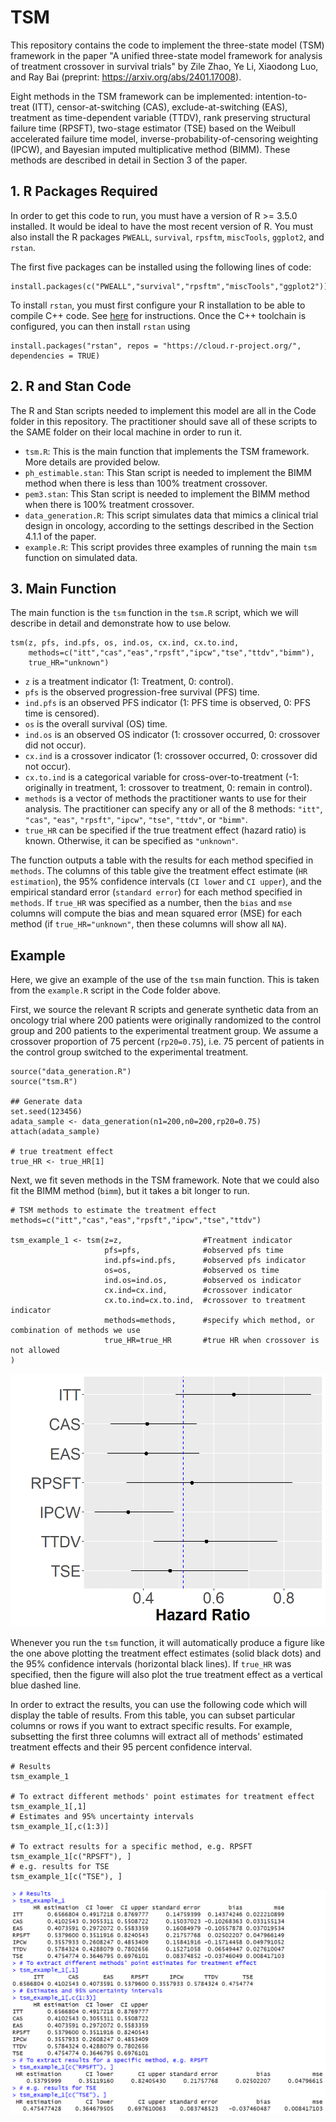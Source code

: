 # TSM

This repository contains the code to implement the three-state model (TSM) framework in the paper "A unified three-state model framework for analysis of treatment crossover in survival trials" by Zile Zhao, Ye Li, Xiaodong Luo, and Ray Bai (preprint: https://arxiv.org/abs/2401.17008). 

Eight methods in the TSM framework can be implemented: intention-to-treat (ITT), censor-at-switching (CAS), exclude-at-switching (EAS), treatment as time-dependent variable (TTDV), rank preserving structural failure time (RPSFT), two-stage estimator (TSE) based on the Weibull accelerated failure time model, inverse-probability-of-censoring weighting (IPCW), and Bayesian imputed multiplicative method (BIMM). These methods are described in detail in Section 3 of the paper.


## 1. R Packages Required

In order to get this code to run, you must have a version of R >= 3.5.0 installed. It would be ideal to have the most recent version of R. You must also install the R packages `PWEALL`, `survival`, `rpsftm`, `miscTools`, `ggplot2`, and `rstan`.

The first five packages can be installed using the following lines of code:

```
install.packages(c("PWEALL","survival","rpsftm","miscTools","ggplot2"))
```

To install `rstan`, you must first configure your R installation to be able to compile C++ code. See [here](https://github.com/stan-dev/rstan/wiki/RStan-Getting-Started) for instructions. Once the C++ toolchain is configured, you can then install `rstan` using 

```
install.packages("rstan", repos = "https://cloud.r-project.org/", dependencies = TRUE)
```

## 2. R and Stan Code

The R and Stan scripts needed to implement this model are all in the Code folder in this repository. The practitioner should save all of these scripts to the SAME folder on their local machine in order to run it. 
* `tsm.R`: This is the main function that implements the TSM framework. More details are provided below.
* `ph_estimable.stan`: This Stan script is needed to implement the BIMM method when there is less than 100% treatment crossover.
* `pem3.stan`: This Stan script is needed to implement the BIMM method when there is 100% treatment crossover.
* `data_generation.R`: This script simulates data that mimics a clinical trial design in oncology, according to the settings described in the Section 4.1.1 of the paper.
* `example.R`: This script provides three examples of running the main `tsm` function on simulated data.

## 3. Main Function

The main function is the `tsm` function in the `tsm.R` script, which we will describe in detail and demonstrate how to use below.

```
tsm(z, pfs, ind.pfs, os, ind.os, cx.ind, cx.to.ind, 
    methods=c("itt","cas","eas","rpsft","ipcw","tse","ttdv","bimm"), 
    true_HR="unknown")
```

* `z` is a treatment indicator (1: Treatment, 0: control).
* `pfs` is the observed progression-free survival (PFS) time.
* `ind.pfs` is an observed PFS indicator (1: PFS time is observed, 0: PFS time is censored).
* `os` is the overall survival (OS) time.
* `ind.os` is an observed OS indicator (1: crossover occurred, 0: crossover did not occur).
* `cx.ind` is a crossover indicator (1: crossover occurred, 0: crossover did not occur).
* `cx.to.ind` is a categorical variable for cross-over-to-treatment (-1: originally in treatment, 1: crossover to treatment, 0: remain in control).
* `methods` is a vector of methods the practitioner wants to use for their analysis. The practitioner can specify any or all of the 8 methods: `"itt"`, `"cas"`, `"eas"`, `"rpsft"`, `"ipcw"`, `"tse"`, `"ttdv"`, or `"bimm"`.
* `true_HR` can be specified if the true treatment effect (hazard ratio) is known. Otherwise, it can be specified as `"unknown"`.

The function outputs a table with the results for each method specified in `methods`. The columns of this table give the treatment effect estimate (`HR estimation`), the 95% confidence intervals (`CI lower` and `CI upper`), and the empirical standard error (`standard error`) for each method specified in `methods`. If `true_HR` was specified as a number, then the `bias` and `mse` columns will compute the bias and mean squared error (MSE) for each method (if `true_HR="unknown"`, then these columns will show all `NA`).

## Example

Here, we give an example of the use of the `tsm` main function. This is taken from the `example.R` script in the Code folder above.

First, we source the relevant R scripts and generate synthetic data from an oncology trial where 200 patients were originally randomized to the control group and 200 patients to the experimental treatment group. We assume a crossover proportion of 75 percent (`rp20=0.75`), i.e. 75 percent of patients in the control group switched to the experimental treatment.

```
source("data_generation.R")
source("tsm.R")

## Generate data
set.seed(123456)
adata_sample <- data_generation(n1=200,n0=200,rp20=0.75)
attach(adata_sample)

# true treatment effect
true_HR <- true_HR[1]
```

Next, we fit seven methods in the TSM framework. Note that we could also fit the BIMM method (`bimm`), but it takes a bit longer to run.

```
# TSM methods to estimate the treatment effect
methods=c("itt","cas","eas","rpsft","ipcw","tse","ttdv")

tsm_example_1 <- tsm(z=z,                  #Treatment indicator   
                     pfs=pfs,              #observed pfs time
                     ind.pfs=ind.pfs,      #observed pfs indicator
                     os=os,                #observed os time
                     ind.os=ind.os,        #observed os indicator
                     cx.ind=cx.ind,        #crossover indicator
                     cx.to.ind=cx.to.ind,  #crossover to treatment indicator
                     methods=methods,      #specify which method, or combination of methods we use
                     true_HR=true_HR       #true HR when crossover is not allowed
)
``` 
![Alt text](images/TSM_results.jpg)

Whenever you run the `tsm` function, it will automatically produce a figure like the one above plotting the treatment effect estimates (solid black dots) and the 95% confidence intervals (horizontal black lines). If `true_HR` was specified, then the figure will also plot the true treatment effect as a vertical blue dashed line.

In order to extract the results, you can use the following code which will display the table of results. From this table, you can subset particular columns or rows if you want to extract specific results. For example, subsetting the first three columns will extract all of methods' estimated treatment effects and their 95 percent confidence interval.

```
# Results
tsm_example_1

# To extract different methods' point estimates for treatment effect
tsm_example_1[,1]
# Estimates and 95% uncertainty intervals
tsm_example_1[,c(1:3)]

# To extract results for a specific method, e.g. RPSFT
tsm_example_1[c("RPSFT"), ]
# e.g. results for TSE
tsm_example_1[c("TSE"), ]
```
![Alt text](images/TSM_results_2.png)
